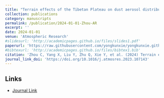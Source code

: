 ```yaml
---
title: "Terrain effects of the Tibetan Plateau on dust aerosol distribution over the Tarim Basin"
collection: publications
category: manuscripts
permalink: /publication/2024-01-01-Zhou-AR
excerpt: ''
date: 2024-01-01
venue: 'Atmospheric Research'
#slidesurl: 'http://academicpages.github.io/files/slides1.pdf'
paperurl: 'https://raw.githubusercontent.com/yongkunxie/yongkunxie.github.io/main/files/2024-01-01-Zhou-AR.pdf'
#bibtexurl: 'http://academicpages.github.io/files/bibtex1.bib'
citation: 'Zhou C, Yang X, Liu Y, Zhu Q, Xie Y, et al. (2024) Terrain effects of the Tibetan Plateau on dust aerosol distribution over the Tarim Basin, China. Atmospheric Research, 298: 107143.'
journal_link_doi: 'https://doi.org/10.1016/j.atmosres.2023.107143'
---
```

<!-- 在页面内容中添加链接显示 -->
<h2>Links</h2>
<ul>
    <li><a href="{{ page.journal_link_doi }}">Journal Link</a></li>
</ul>
